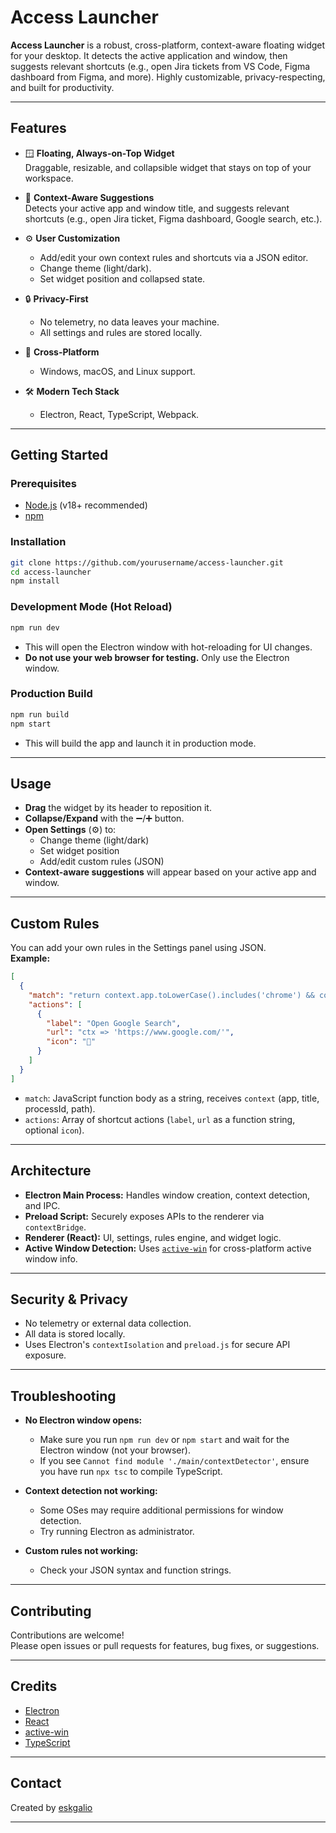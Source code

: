 # Access Launcher

**Access Launcher** is a robust, cross-platform, context-aware floating widget for your desktop. It detects the active application and window, then suggests relevant shortcuts (e.g., open Jira tickets from VS Code, Figma dashboard from Figma, and more). Highly customizable, privacy-respecting, and built for productivity.

---

## Features

- 🪟 **Floating, Always-on-Top Widget**  
  Draggable, resizable, and collapsible widget that stays on top of your workspace.

- 🧠 **Context-Aware Suggestions**  
  Detects your active app and window title, and suggests relevant shortcuts (e.g., open Jira ticket, Figma dashboard, Google search, etc.).

- ⚙️ **User Customization**  
  - Add/edit your own context rules and shortcuts via a JSON editor.
  - Change theme (light/dark).
  - Set widget position and collapsed state.

- 🔒 **Privacy-First**  
  - No telemetry, no data leaves your machine.
  - All settings and rules are stored locally.

- 🚀 **Cross-Platform**  
  - Windows, macOS, and Linux support.

- 🛠️ **Modern Tech Stack**  
  - Electron, React, TypeScript, Webpack.

---

## Getting Started

### Prerequisites

- [Node.js](https://nodejs.org/) (v18+ recommended)
- [npm](https://www.npmjs.com/)

### Installation

```sh
git clone https://github.com/yourusername/access-launcher.git
cd access-launcher
npm install
```

### Development Mode (Hot Reload)

```sh
npm run dev
```
- This will open the Electron window with hot-reloading for UI changes.
- **Do not use your web browser for testing.** Only use the Electron window.

### Production Build

```sh
npm run build
npm start
```
- This will build the app and launch it in production mode.

---

## Usage

- **Drag** the widget by its header to reposition it.
- **Collapse/Expand** with the ➖/➕ button.
- **Open Settings** (⚙️) to:
  - Change theme (light/dark)
  - Set widget position
  - Add/edit custom rules (JSON)
- **Context-aware suggestions** will appear based on your active app and window.

---

## Custom Rules

You can add your own rules in the Settings panel using JSON.  
**Example:**

```json
[
  {
    "match": "return context.app.toLowerCase().includes('chrome') && context.title.includes('Google');",
    "actions": [
      {
        "label": "Open Google Search",
        "url": "ctx => 'https://www.google.com/'",
        "icon": "🔎"
      }
    ]
  }
]
```

- `match`: JavaScript function body as a string, receives `context` (app, title, processId, path).
- `actions`: Array of shortcut actions (`label`, `url` as a function string, optional `icon`).

---

## Architecture

- **Electron Main Process:** Handles window creation, context detection, and IPC.
- **Preload Script:** Securely exposes APIs to the renderer via `contextBridge`.
- **Renderer (React):** UI, settings, rules engine, and widget logic.
- **Active Window Detection:** Uses [`active-win`](https://github.com/sindresorhus/active-win) for cross-platform active window info.

---

## Security & Privacy

- No telemetry or external data collection.
- All data is stored locally.
- Uses Electron's `contextIsolation` and `preload.js` for secure API exposure.

---

## Troubleshooting

- **No Electron window opens:**  
  - Make sure you run `npm run dev` or `npm start` and wait for the Electron window (not your browser).
  - If you see `Cannot find module './main/contextDetector'`, ensure you have run `npx tsc` to compile TypeScript.

- **Context detection not working:**  
  - Some OSes may require additional permissions for window detection.
  - Try running Electron as administrator.

- **Custom rules not working:**  
  - Check your JSON syntax and function strings.

---

## Contributing

Contributions are welcome!  
Please open issues or pull requests for features, bug fixes, or suggestions.

---

## Credits

- [Electron](https://electronjs.org/)
- [React](https://react.dev/)
- [active-win](https://github.com/sindresorhus/active-win)
- [TypeScript](https://www.typescriptlang.org/)

---

## Contact

Created by [eskgalio](mailto:jyotirmoy427@gmail.com)

--- 